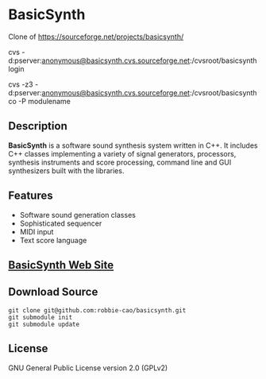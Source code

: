 # BasicSynth

Clone of https://sourceforge.net/projects/basicsynth/

cvs -d:pserver:anonymous@basicsynth.cvs.sourceforge.net:/cvsroot/basicsynth login

cvs -z3 -d:pserver:anonymous@basicsynth.cvs.sourceforge.net:/cvsroot/basicsynth co -P modulename

## Description

**BasicSynth** is a software sound synthesis system written in C++. It includes C++ classes implementing a variety of signal generators, processors, synthesis instruments and score processing, command line and GUI synthesizers built with the libraries.

## Features

- Software sound generation classes
- Sophisticated sequencer
- MIDI input
- Text score language

## [BasicSynth Web Site](http://basicsynth.com)

## Download Source

```
git clone git@github.com:robbie-cao/basicsynth.git
git submodule init
git submodule update
```

## License

GNU General Public License version 2.0 (GPLv2)

